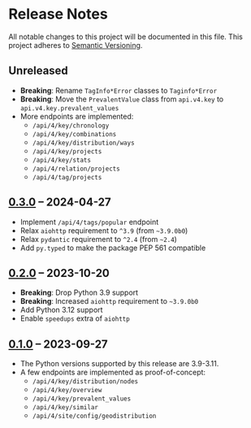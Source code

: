 # Release Notes
All notable changes to this project will be documented in this file.
This project adheres to [Semantic Versioning](http://semver.org/).

## Unreleased
* **Breaking**: Rename `TagInfo*Error` classes to `Taginfo*Error`
* **Breaking**: Move the `PrevalentValue` class from `api.v4.key` to `api.v4.key.prevalent_values`
* More endpoints are implemented:
  * `/api/4/key/chronology`
  * `/api/4/key/combinations`
  * `/api/4/key/distribution/ways`
  * `/api/4/key/projects`
  * `/api/4/key/stats`
  * `/api/4/relation/projects`
  * `/api/4/tag/projects`

## [0.3.0] – 2024-04-27
* Implement `/api/4/tags/popular` endpoint
* Relax `aiohttp` requirement to `^3.9` (from `~3.9.0b0`)
* Relax `pydantic` requirement to `^2.4` (from `~2.4`)
* Add `py.typed` to make the package PEP 561 compatible

## [0.2.0] – 2023-10-20
* **Breaking**: Drop Python 3.9 support
* **Breaking**: Increased `aiohttp` requirement to `~3.9.0b0`
* Add Python 3.12 support
* Enable `speedups` extra of `aiohttp`

## [0.1.0] – 2023-09-27
* The Python versions supported by this release are 3.9-3.11.
* A few endpoints are implemented as proof-of-concept:
  * `/api/4/key/distribution/nodes`
  * `/api/4/key/overview`
  * `/api/4/key/prevalent_values`
  * `/api/4/key/similar`
  * `/api/4/site/config/geodistribution`

[0.1.0]: https://github.com/timwie/aio-taginfo/releases/tag/v0.1.0
[0.2.0]: https://github.com/timwie/aio-taginfo/releases/tag/v0.2.0
[0.3.0]: https://github.com/timwie/aio-taginfo/releases/tag/v0.3.0
